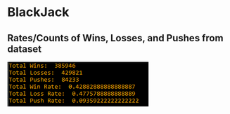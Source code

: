 # BlackJack

## Rates/Counts of Wins, Losses, and Pushes from dataset
![Image of cmd.exe](https://github.com/Gahyki/BlackJack/blob/master/blackjackrates.PNG)
